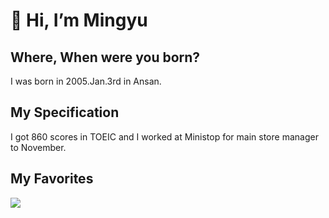 # 👋 Hi, I’m Mingyu

## Where, When were you born?
I was born in 2005.Jan.3rd in Ansan.

## My Specification
I got 860 scores in TOEIC and I worked at Ministop for main store manager to November.

## My Favorites
<img src="https://img.shields.io/badge/{Favorite song 1}-{배경 색깔}?style={스타일}&logo={로고이름}&logoColor={로고 색깔}"/>
